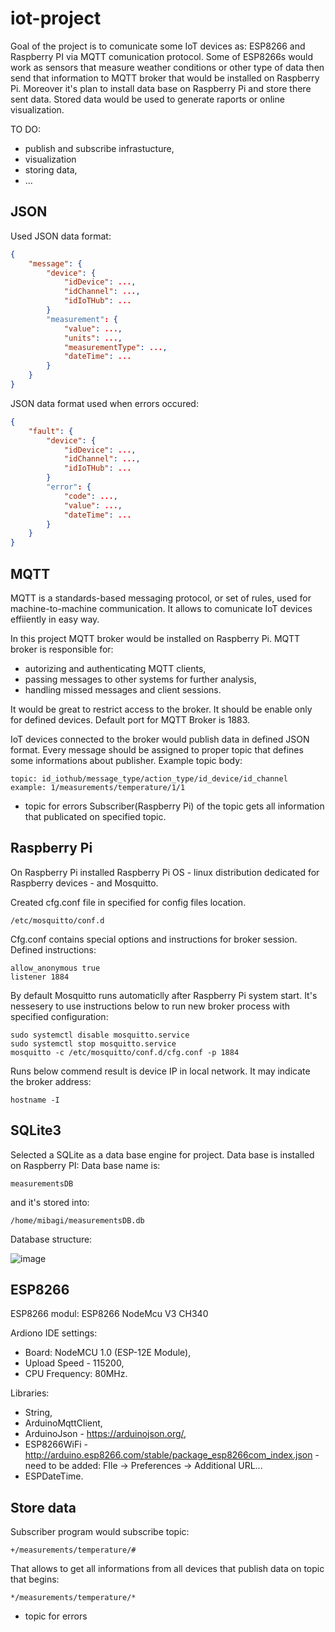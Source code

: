 # iot-project

Goal of the project is to comunicate some IoT devices as: ESP8266 and Raspberry PI via MQTT comunication protocol.
Some of ESP8266s would work as sensors that measure weather conditions or other type of data then send that information to MQTT broker that would be installed on Raspberry Pi.
Moreover it's plan to install data base on Raspberry Pi and store there sent data.
Stored data would be used to generate raports or online visualization.

TO DO:
  - publish and subscribe infrastucture,
  - visualization
  - storing data,
  - ...

## JSON
Used JSON data format:
```json
{
	"message": {
		"device": {
			"idDevice": ...,
			"idChannel": ...,
			"idIoTHub": ...
		}
		"measurement": {
			"value": ...,
			"units": ...,
			"measurementType": ...,
			"dateTime": ...
		}
	}
}
```

JSON data format used when errors occured:
```json
{
	"fault": {
		"device": {
			"idDevice": ...,
			"idChannel": ...,
			"idIoTHub": ...
		}
		"error": {
			"code": ...,
			"value": ...,
			"dateTime": ...
		}
	}
}
```

## MQTT

MQTT is a standards-based messaging protocol, or set of rules, used for machine-to-machine communication.
It allows to comunicate IoT devices effiiently in easy way.

In this project MQTT broker would be installed on Raspberry Pi. MQTT broker is responsible for:
  - autorizing and authenticating MQTT clients,
  - passing messages to other systems for further analysis,
  - handling missed messages and client sessions.

It would be great to restrict access to the broker. It should be enable only for defined devices.
Default port for MQTT Broker is 1883. 

IoT devices connected to the broker would publish data in defined JSON format.
Every message should be assigned to proper topic that defines some informations about publisher.
Example topic body:

```
topic: id_iothub/message_type/action_type/id_device/id_channel
example: 1/measurements/temperature/1/1
```

* topic for errors
Subscriber(Raspberry Pi) of the topic gets all information that publicated on specified topic. 

## Raspberry Pi

On Raspberry Pi installed Raspberry Pi OS - linux distribution dedicated for Raspberry devices - and Mosquitto.

Created cfg.conf file in specified for config files location.

```
/etc/mosquitto/conf.d 
```

Cfg.conf contains special options and instructions for broker session.
Defined instructions:

```
allow_anonymous true
listener 1884
```

By default Mosquitto runs automaticlly after Raspberry Pi system start.
It's nessesery to use instructions below to run new broker process with specified configuration:

```
sudo systemctl disable mosquitto.service
sudo systemctl stop mosquitto.service
mosquitto -c /etc/mosquitto/conf.d/cfg.conf -p 1884
``` 

Runs below commend result is device IP in local network.
It may indicate the broker address:

```
hostname -I
```

## SQLite3

Selected a SQLite as a data base engine for project. Data base is installed on Raspberry PI:
Data base name is:

```
measurementsDB
```

and it's stored into:

```
/home/mibagi/measurementsDB.db 
```

Database structure:

![image](https://user-images.githubusercontent.com/56918406/226174441-f167ee10-1419-40db-ad9c-8d80be3e0a72.png)


## ESP8266

ESP8266 modul: ESP8266 NodeMcu V3 CH340

Ardiono IDE settings:
  - Board: NodeMCU 1.0 (ESP-12E Module),
  - Upload Speed - 115200,
  - CPU Frequency: 80MHz.

Libraries:
  - String,
  - ArduinoMqttClient,
  - ArduinoJson - https://arduinojson.org/,
  - ESP8266WiFi - http://arduino.esp8266.com/stable/package_esp8266com_index.json - need to be added: FIle -> Preferences -> Additional URL...
  - ESPDateTime.

## Store data

Subscriber program would subscribe topic:

```
+/measurements/temperature/#
```

That allows to get all informations from all devices that publish data on topic that begins: 
```
*/measurements/temperature/*
```
* topic for errors
